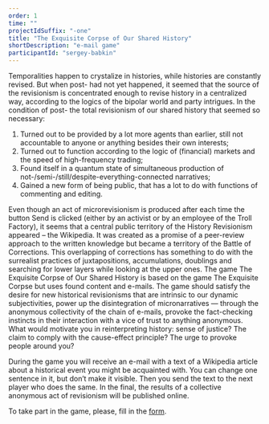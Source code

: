 ```yaml
---
order: 1
time: ""
projectIdSuffix: "-one"
title: "The Exquisite Corpse of Our Shared History"
shortDescription: "e-mail game"
participantId: "sergey-babkin"
---
```


Temporalities happen to crystalize in histories, while histories are constantly revised. But when post- had not yet happened, it seemed that the source of the revisionism is concentrated enough to revise history in a centralized way, according to the logics of the bipolar world and party intrigues. In the condition of post- the total revisionism of our shared history that seemed so necessary:

1) Turned out to be provided by a lot more agents than earlier, still not accountable to anyone or anything besides their own interests; 
2) Turned out to function according to the logic of (financial) markets and the speed of high-frequency trading; 
3) Found itself in a quantum state of simultaneous production of not-/semi-/still/despite-everything-connected narratives; 
4) Gained a new form of being public, that has a lot to do with functions of commenting and editing.

Even though an act of microrevisionism is produced after each time the button Send is clicked (either by an activist or by an employee of the Troll Factory), it seems that a central public territory of the History Revisionism appeared – the Wikipedia. It was created as a promise of a peer-review approach to the written knowledge but became a territory of the Battle of Corrections.  This overlapping of corrections has something to do with the surrealist practices of juxtapositions, accumulations, doublings and searching for lower layers while looking at the upper ones. The game The Exquisite Corpse of Our Shared History is based on the game The Exquisite Corpse but uses found content and e-mails. The game should satisfy the desire for new historical revisionisms that are intrinsic to our dynamic subjectivities, power up the disintegration of micronarratives — through the anonymous collectivity of the chain of e-mails, provoke the fact-checking instincts in their interaction with a vice of trust to anything anonymous. What would motivate you in reinterpreting history: sense of justice? The claim to comply with the cause-effect principle? The urge to provoke people around you?

During the game you will receive an e-mail with a text of a Wikipedia article about a historical event you might be acquainted with. You can change one sentence in it, but don’t make it visible. Then you send the text to the next player who does the same. In the final, the results of a collective anonymous act of revisionism will be published online.

To take part in the game, please, fill in the [form](https://docs.google.com/forms/d/e/1FAIpQLSezrFtzu7NHJOXdfsGjh2tRhBFktP3UlvETXE_CnMF9QDJevw/viewform).
